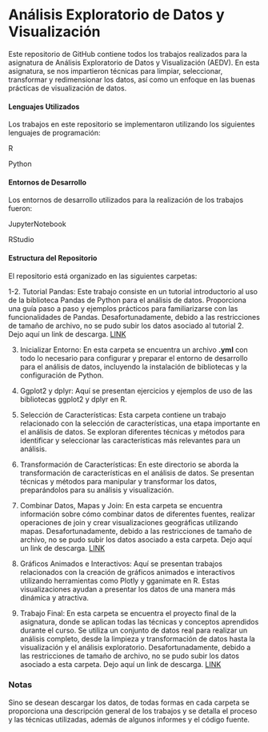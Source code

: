 # Análisis Exploratorio de Datos y Visualización
Este repositorio de GitHub contiene todos los trabajos realizados para la asignatura de Análisis Exploratorio de Datos y Visualización (AEDV). En esta asignatura, se nos impartieron técnicas para limpiar, seleccionar, transformar y redimensionar los datos, así como un enfoque en las buenas prácticas de visualización de datos.

#### Lenguajes Utilizados
Los trabajos en este repositorio se implementaron utilizando los siguientes lenguajes de programación:

R

Python
#### Entornos de Desarrollo
Los entornos de desarrollo utilizados para la realización de los trabajos fueron:

JupyterNotebook

RStudio
#### Estructura del Repositorio
El repositorio está organizado en las siguientes carpetas:

1-2. Tutorial Pandas: Este trabajo consiste en un tutorial introductorio al uso de la biblioteca Pandas de Python para el análisis de datos. Proporciona una guía paso a paso y ejemplos prácticos para familiarizarse con las funcionalidades de Pandas. Desafortunadamente, debido a las restricciones de tamaño de archivo, no se pudo subir los datos asociado al tutorial 2. Dejo aquí un link de descarga. [LINK](google.es)

3. Inicializar Entorno: En esta carpeta se encuentra un archivo **.yml** con todo lo necesario para configurar y preparar el entorno de desarrollo para el análisis de datos, incluyendo la instalación de bibliotecas y la configuración de Python.

4. Ggplot2 y dplyr: Aquí se presentan ejercicios y ejemplos de uso de las bibliotecas ggplot2 y dplyr en R.

5. Selección de Características: Esta carpeta contiene un trabajo relacionado con la selección de características, una etapa importante en el análisis de datos. Se exploran diferentes técnicas y métodos para identificar y seleccionar las características más relevantes para un análisis.

6. Transformación de Características: En este directorio se aborda la transformación de características en el análisis de datos. Se presentan técnicas y métodos para manipular y transformar los datos, preparándolos para su análisis y visualización.

7. Combinar Datos, Mapas y Join: En esta carpeta se encuentra información sobre cómo combinar datos de diferentes fuentes, realizar operaciones de join y crear visualizaciones geográficas utilizando mapas. Desafortunadamente, debido a las restricciones de tamaño de archivo, no se pudo subir los datos asociado a esta carpeta. Dejo aquí un link de descarga. [LINK](google.es)

8. Gráficos Animados e Interactivos: Aquí se presentan trabajos relacionados con la creación de gráficos animados e interactivos utilizando herramientas como Plotly y gganimate en R. Estas visualizaciones ayudan a presentar los datos de una manera más dinámica y atractiva.

9. Trabajo Final: En esta carpeta se encuentra el proyecto final de la asignatura, donde se aplican todas las técnicas y conceptos aprendidos durante el curso. Se utiliza un conjunto de datos real para realizar un análisis completo, desde la limpieza y transformación de datos hasta la visualización y el análisis exploratorio. Desafortunadamente, debido a las restricciones de tamaño de archivo, no se pudo subir los datos asociado a esta carpeta. Dejo aquí un link de descarga. [LINK](google.es)

### Notas
Sino se desean descargar los datos, de todas formas en cada carpeta se proporciona una descripción general de los trabajos y se detalla el proceso y las técnicas utilizadas, además de algunos informes y el código fuente.
